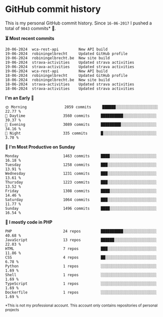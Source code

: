 # GitHub commit history
This is my personal GitHub commit history. Since <!--START_SECTION:first-commit-date-->`16-06-2017`<!--END_SECTION:first-commit-date--> I pushed a total of <!--START_SECTION:total-commit-count-->`9043`<!--END_SECTION:total-commit-count--> commits* 🎉.

<!--START_SECTION:most-recent-commits-->
**⏳ Most recent commits**
                                        
```text
20-06-2024  wca-rest-api         New API build
19-06-2024  robiningelbrecht     Updated GitHub profile
19-06-2024  robiningelbrecht.be  New site build
19-06-2024  strava-activities    Updated strava activities
19-06-2024  strava-activities    Updated strava activities
19-06-2024  wca-rest-api         New API build
18-06-2024  robiningelbrecht     Updated GitHub profile
18-06-2024  robiningelbrecht.be  New site build
18-06-2024  strava-activities    Updated strava activities
18-06-2024  strava-activities    Updated strava activities
```
<!--END_SECTION:most-recent-commits-->  

<!--START_SECTION:commits-per-day-time-->
**I&#039;m an Early 🐤**

```text
🌞 Morning                 2059 commits     ██████░░░░░░░░░░░░░░░░░░░   22.77 %
🌆 Daytime                 3560 commits     ██████████░░░░░░░░░░░░░░░   39.37 %
🌃 Evening                 3089 commits     █████████░░░░░░░░░░░░░░░░   34.16 %
🌙 Night                   335 commits      █░░░░░░░░░░░░░░░░░░░░░░░░   3.70 %
```
<!--END_SECTION:commits-per-day-time-->  

<!--START_SECTION:commits-per-weekday-->
**📅 I&#039;m Most Productive on Sunday**

```text
Monday                    1463 commits     ████░░░░░░░░░░░░░░░░░░░░░   16.18 %
Tuesday                   1258 commits     ███░░░░░░░░░░░░░░░░░░░░░░   13.91 %
Wednesday                 1231 commits     ███░░░░░░░░░░░░░░░░░░░░░░   13.61 %
Thursday                  1223 commits     ███░░░░░░░░░░░░░░░░░░░░░░   13.52 %
Friday                    1308 commits     ████░░░░░░░░░░░░░░░░░░░░░   14.46 %
Saturday                  1064 commits     ███░░░░░░░░░░░░░░░░░░░░░░   11.77 %
Sunday                    1496 commits     ████░░░░░░░░░░░░░░░░░░░░░   16.54 %
```
<!--END_SECTION:commits-per-weekday-->  

<!--START_SECTION:repos-per-language-->
**💬 I mostly code in PHP**

```text
PHP                       24 repos         ██████████░░░░░░░░░░░░░░░   40.68 %
JavaScript                13 repos         ██████░░░░░░░░░░░░░░░░░░░   22.03 %
HTML                      7 repos          ███░░░░░░░░░░░░░░░░░░░░░░   11.86 %
CSS                       4 repos          ██░░░░░░░░░░░░░░░░░░░░░░░   6.78 %
Python                    1 repos          ░░░░░░░░░░░░░░░░░░░░░░░░░   1.69 %
Shell                     1 repos          ░░░░░░░░░░░░░░░░░░░░░░░░░   1.69 %
TypeScript                1 repos          ░░░░░░░░░░░░░░░░░░░░░░░░░   1.69 %
Dockerfile                1 repos          ░░░░░░░░░░░░░░░░░░░░░░░░░   1.69 %
```
<!--END_SECTION:repos-per-language-->  

<sub>*This is not my professional account. This account only contains repositories of personal projects</sub>
